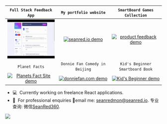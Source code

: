 | `Full Stack Feedback App` | `My portfolio website` | `SmartBoard Games Collection` | 
|:-:|:-:|:-:|
| <div><a href="https://seanredfeedback.netlify.app/"><img height="125" alt="product feedback demo" src="https://github.com/seanred360/product-feedback-app/blob/main/screenshots/preview-feedback-app.gif"/></a></div> | <div><a href="https://seanred.io"><img height="125" alt="seanred.io demo" src="https://github.com/seanred360/sean-red-portfolio/blob/main/screenshots/preview-desktop.gif?raw=true"/></a></div> | <div><a href="https://seanred.itch.io/esl-games-collection"><img height="125" alt="product feedback demo" src="https://github.com/seanred360/sean-red-portfolio/blob/main/public/images/portfolio/esl-games-collection/preview-mario-box-roulette2.png?raw=true"/></a></div> |  
|`Planet Facts` | `Donnie Fan Comedy in Beijing` | `Kid's Beginner Smartboard Book` |
|<div><a href="https://planets-fact-site-mu.vercel.app/"><img height="125" alt="Planets Fact Site demo" src="https://seanred.io/images/portfolio/planets-fact-site/planets-fact-site-preview.gif"/></a></div> | <div><a href="https://donniefan.com"><img height="125" alt="donniefan.com demo" src="https://github.com/seanred360/donnie-fan-website/raw/master/public/images/screenshots/homepage-preview-desktop.gif"/></a></div> | <div><a href="https://seanred.itch.io/kba"><img height="125" alt="Kid's Beginner demo" src="https://github.com/seanred360/sean-red-portfolio/blob/main/public/images/portfolio/kids-beginner-book/preview-kba-page-turn.png?raw=true"/></a></div> |

- 💻&nbsp; Currently working on freelance React applications.
- 💬&nbsp; For professional enquiries  📧email me: seanredmon@seanred.io. 专业查询: 微信<a href="weixin://dl/chat?SeanRed360">SeanRed360</a>.

![](https://komarev.com/ghpvc/?username=seanred360)
